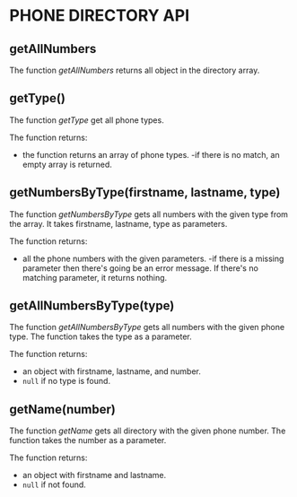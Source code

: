 # PHONE DIRECTORY API

## **getAllNumbers**

The function _getAllNumbers_ returns all object in the directory array.

## **getType()**

The function _getType_ get all phone types.

The function returns:

- the function returns an array of phone types.
  -if there is no match, an empty array is returned.

## **getNumbersByType(firstname, lastname, type)**

The function _getNumbersByType_ gets all numbers with the given type from the array. It takes firstname, lastname, type as parameters.

The function returns:

- all the phone numbers with the given parameters.
  -if there is a missing parameter then there's going be an error message. If there's no matching parameter, it returns nothing.

## **getAllNumbersByType(type)**

The function _getAllNumbersByType_ gets all numbers with the given phone type. The function takes the type as a parameter.

The function returns:

- an object with firstname, lastname, and number.
- `null` if no type is found.

## **getName(number)**

The function _getName_ gets all directory with the given phone number. The function takes the number as a parameter.

The function returns:

- an object with firstname and lastname.
- `null` if not found.

